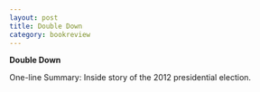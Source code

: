 ```yaml
---
layout: post
title: Double Down
category: bookreview
---
```

**Double Down**

One-line Summary:
Inside story of the 2012 presidential election.